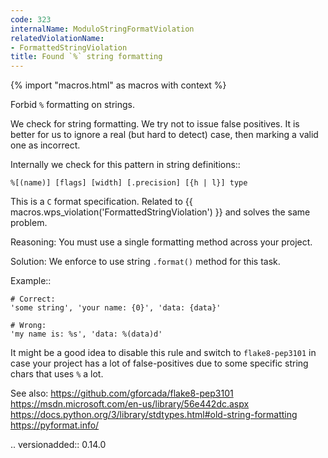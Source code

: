 ```yaml
---
code: 323
internalName: ModuloStringFormatViolation
relatedViolationName:
- FormattedStringViolation
title: Found `%` string formatting
---
```


{% import "macros.html" as macros with context %}


Forbid ``%`` formatting on strings.

We check for string formatting. We try not to issue false positives.
It is better for us to ignore a real (but hard to detect) case,
then marking a valid one as incorrect.

Internally we check for this pattern in string definitions::

    %[(name)] [flags] [width] [.precision] [{h | l}] type

This is a ``C`` format specification.
Related to {{ macros.wps_violation('FormattedStringViolation') }} and solves the same problem.

Reasoning:
    You must use a single formatting method across your project.

Solution:
    We enforce to use string ``.format()`` method for this task.

Example::

    # Correct:
    'some string', 'your name: {0}', 'data: {data}'

    # Wrong:
    'my name is: %s', 'data: %(data)d'

It might be a good idea to disable this rule
and switch to ``flake8-pep3101`` in case your project
has a lot of false-positives due
to some specific string chars that uses ``%`` a lot.

See also:
    https://github.com/gforcada/flake8-pep3101
    https://msdn.microsoft.com/en-us/library/56e442dc.aspx
    https://docs.python.org/3/library/stdtypes.html#old-string-formatting
    https://pyformat.info/

.. versionadded:: 0.14.0
